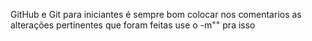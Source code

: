 GitHub e Git para iniciantes
é sempre bom colocar nos comentarios as alterações pertinentes que foram feitas
use o -m"" pra isso
